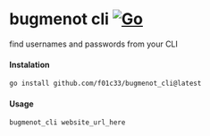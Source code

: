 # bugmenot cli [![Go](https://github.com/f01c33/bugmenot_cli/actions/workflows/go.yml/badge.svg)](https://github.com/f01c33/bugmenot_cli/actions/workflows/go.yml)

find usernames and passwords from your CLI

#### Instalation

```bash
go install github.com/f01c33/bugmenot_cli@latest
```

#### Usage

```bash
bugmenot_cli website_url_here
```
